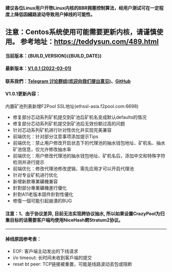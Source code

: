 #### 建议各位Linux用户开啓Linux内核的BBR拥塞控制算法，经用户测试可在一定程度上降低因綫路波动导致用户掉线的可能性。
注意：Centos系统使用可能需要更新内核，请谨慎使用。
参考地址：https://teddysun.com/489.html
----
#### 当前版本：{BUILD_VERSION}({BUILD_DATE})
#### 最新版本：[V1.0.1 (2022-03-01)](https://github.com/ethereum-proxy/EthereumProxy/releases/tag/1.0.1)
#### 联系我們：[Telegram 讨论群组(欢迎向我们提出意见)](https://t.me/ethereumproxy)、[GitHub](https://github.com/ethereum-proxy/ethereumproxy)
#### V1.0.1更新內容：
内置矿池列表新增F2Pool SSL地址(ethssl-asia.f2pool.com:6698)
- 修复部分芯动系列矿机提交到矿池后矿机名变成默认defaults的情况
- 修复部分芯动系列矿机提交到矿池后无效份额过高的问题
- 针对芯动系列矿机进行针对性优化并实现完美兼容
- 前端优化：针对部分注意事项添加提示Tips
- 前端优化：禁止用户修改开启状态下的代理池的抽水钱包地址、矿机名、抽水矿池信息，仅允许修改抽水率
- 前端优化：用户修改代理池的抽水钱包地址、矿机名后，添加中文和特殊字符检测并进行提示
- 前端优化：修改代理池修改逻辑，需先应用才可以开启代理池
- 针对专业矿机进行优化
- 新增新款專業礦機兼容
- 針對部分專業礦機進行優化
- 針對A11老版本固件針對性優化
- 修復一個可能引起崩潰的BUG

#### 注意：1、由于协议差异, 目前无法实现跨协议抽水, 所以如果设置CrazyPool为归集目标的话需要客户端均使用NiceHash鳄Stratum2协议。
----
#### 掉线原因参考表：
- EOF: 客戶端主动发出的下线请求
- i/o timeout: 长时间未收到客戶端的提交
- reset bt peer: TCP链接被重置，可能是线路波动丟包或阻断
